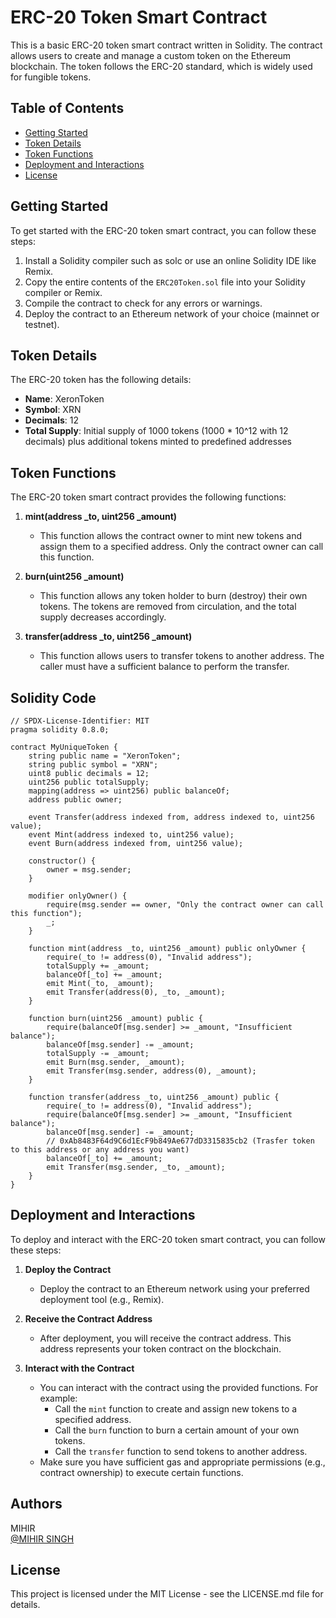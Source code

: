 # ERC-20 Token Smart Contract

This is a basic ERC-20 token smart contract written in Solidity. The contract allows users to create and manage a custom token on the Ethereum blockchain. The token follows the ERC-20 standard, which is widely used for fungible tokens.

## Table of Contents
- [Getting Started](#getting-started)
- [Token Details](#token-details)
- [Token Functions](#token-functions)
- [Deployment and Interactions](#deployment-and-interactions)
- [License](#license)

## Getting Started

To get started with the ERC-20 token smart contract, you can follow these steps:

1. Install a Solidity compiler such as solc or use an online Solidity IDE like Remix.
2. Copy the entire contents of the `ERC20Token.sol` file into your Solidity compiler or Remix.
3. Compile the contract to check for any errors or warnings.
4. Deploy the contract to an Ethereum network of your choice (mainnet or testnet).

## Token Details

The ERC-20 token has the following details:

- **Name**: XeronToken
- **Symbol**: XRN
- **Decimals**: 12
- **Total Supply**: Initial supply of 1000 tokens (1000 * 10^12 with 12 decimals) plus additional tokens minted to predefined addresses

## Token Functions

The ERC-20 token smart contract provides the following functions:

1. **mint(address _to, uint256 _amount)**
   - This function allows the contract owner to mint new tokens and assign them to a specified address. Only the contract owner can call this function.

2. **burn(uint256 _amount)**
   - This function allows any token holder to burn (destroy) their own tokens. The tokens are removed from circulation, and the total supply decreases accordingly.

3. **transfer(address _to, uint256 _amount)**
   - This function allows users to transfer tokens to another address. The caller must have a sufficient balance to perform the transfer.
  

## Solidity Code

```solidity
// SPDX-License-Identifier: MIT
pragma solidity 0.8.0;

contract MyUniqueToken {
    string public name = "XeronToken";
    string public symbol = "XRN";
    uint8 public decimals = 12;
    uint256 public totalSupply;
    mapping(address => uint256) public balanceOf;
    address public owner;

    event Transfer(address indexed from, address indexed to, uint256 value);
    event Mint(address indexed to, uint256 value);
    event Burn(address indexed from, uint256 value);

    constructor() {
        owner = msg.sender;
    }

    modifier onlyOwner() {
        require(msg.sender == owner, "Only the contract owner can call this function");
        _;
    }

    function mint(address _to, uint256 _amount) public onlyOwner {
        require(_to != address(0), "Invalid address");
        totalSupply += _amount;
        balanceOf[_to] += _amount;
        emit Mint(_to, _amount);
        emit Transfer(address(0), _to, _amount);
    }

    function burn(uint256 _amount) public {
        require(balanceOf[msg.sender] >= _amount, "Insufficient balance");
        balanceOf[msg.sender] -= _amount;
        totalSupply -= _amount;
        emit Burn(msg.sender, _amount);
        emit Transfer(msg.sender, address(0), _amount);
    }

    function transfer(address _to, uint256 _amount) public {
        require(_to != address(0), "Invalid address");
        require(balanceOf[msg.sender] >= _amount, "Insufficient balance");
        balanceOf[msg.sender] -= _amount;                         
        // 0xAb8483F64d9C6d1EcF9b849Ae677dD3315835cb2 (Trasfer token to this address or any address you want)
        balanceOf[_to] += _amount;
        emit Transfer(msg.sender, _to, _amount);
    }                                                                          
}

```
     
## Deployment and Interactions

To deploy and interact with the ERC-20 token smart contract, you can follow these steps:

1. **Deploy the Contract**
   - Deploy the contract to an Ethereum network using your preferred deployment tool (e.g., Remix).

2. **Receive the Contract Address**
   - After deployment, you will receive the contract address. This address represents your token contract on the blockchain.

3. **Interact with the Contract**
   - You can interact with the contract using the provided functions. For example:
     - Call the `mint` function to create and assign new tokens to a specified address.
     - Call the `burn` function to burn a certain amount of your own tokens.
     - Call the `transfer` function to send tokens to another address.
   - Make sure you have sufficient gas and appropriate permissions (e.g., contract ownership) to execute certain functions.
     
## Authors

MIHIR  
[@MIHIR SINGH](https://www.linkedin.com/in/mihir-singh-0974832a8)

## License

This project is licensed under the MIT License - see the LICENSE.md file for details.

